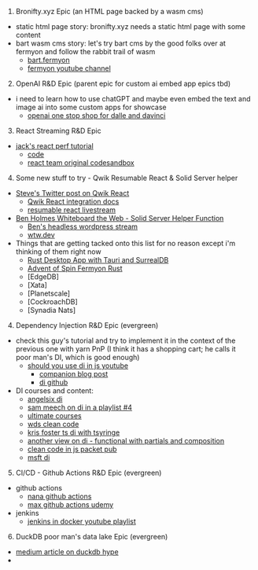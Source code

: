 1) Bronifty.xyz Epic (an HTML page backed by a wasm cms)
- static html page story: bronifty.xyz needs a static html page with some content
- bart wasm cms story: let's try bart cms by the good folks over at fermyon and follow the rabbit trail of wasm
	- [bart.fermyon](https://bartholomew.fermyon.dev/)
	- [fermyon youtube channel](https://www.youtube.com/watch?v=zv0ZplMvlSs)

2) OpenAI R&D Epic (parent epic for custom ai embed app epics tbd)
- i need to learn how to use chatGPT and maybe even embed the text and image ai into some custom apps for showcase
	- [openai one stop shop for dalle and davinci](https://beta.openai.com/docs/quickstart)

3) React Streaming R&D Epic
- [jack's react perf tutorial](https://youtu.be/o3JWb04DRIs)
	- [code](https://github.com/jherr/react-streaming)
	- [react team original codesandbox](https://codesandbox.io/s/kind-sammet-j56ro)

4) Some new stuff to try - Qwik Resumable React & Solid Server helper
- [Steve's Twitter post on Qwik React](https://twitter.com/Steve8708/status/1601257653367209984?s=20&t=rlF_MEpD5XwwumzbN7PptQ)
	- [Qwik React integration docs](https://qwik.builder.io/qwikcity/integrations/react/)
	- [resumable react livestream](https://www.youtube.com/watch?v=IGIPBAWRw_M)
- [Ben Holmes Whiteboard the Web - Solid Server Helper Function](https://twitter.com/BHolmesDev/status/1600868574029303810?s=20&t=v7yvoiwIR4W89QEqrPafBQ)
	- [Ben's headless wordpress stream](https://youtu.be/Jstqgklvfnc)
	- [wtw.dev](https://wtw.dev/)
- Things that are getting tacked onto this list for no reason except i'm thinking of them right now
	- [Rust Desktop App with Tauri and SurrealDB](https://youtu.be/BY_ZjPGqJJk)
	- [Advent of Spin Fermyon Rust](https://youtu.be/OH7AWV0y5RI)
	- [EdgeDB]
	- [Xata]
	- [Planetscale]
	- [CockroachDB]
	- [Synadia Nats]

4) Dependency Injection R&D Epic (evergreen)
- check this guy's tutorial and try to implement it in the context of the previous one with yarn PnP (I think it has a shopping cart; he calls it poor man's DI, which is good enough)
	- [should you use di in js youtube](https://www.youtube.com/watch?v=Udfp9ln8naA)
		- [companion blog post](https://fek.io/blog/should-you-use-dependency-injection-in-java-script)
		- [di github](https://github.com/bronifty/express-dependency-injection-polyglotengineer-tutorial)
- DI courses and content:
	- [angelsix di](https://www.youtube.com/watch?v=rZqUgD8Jvbc)
	- [sam meech on di in a playlist #4](https://www.youtube.com/watch?v=hz0_q1MJa2k&list=PL0X6fGhFFNTcBB9N4fPyMgtOxfvyujiEh)
	- [ultimate courses](https://app.ultimatecourses.com/)
	- [wds clean code](https://www.youtube.com/watch?v=nnwD5Lwwqdo&list=PLZlA0Gpn_vH-xGQ-nQ87rXI7QkM6W3E79)
	- [kris foster ts di with tsyringe](https://www.youtube.com/watch?v=D1kM5W9r85Q)
	- [another view on di - functional with partials and composition](https://www.youtube.com/watch?v=cxs7oLGrxQ4)
	- [clean code in js packet pub](https://www.youtube.com/watch?v=iG5v4_N-zW4)
	- [msft di](https://www.youtube.com/watch?v=RVpADaFIlRw)

5) CI/CD - Github Actions R&D Epic (evergreen)
- github actions
	- [nana github actions](https://www.youtube.com/watch?v=R8_veQiYBjI&t=2s)
	- [max github actions udemy](https://www.udemy.com/course/github-actions-the-complete-guide/learn/lecture/34120940#overview)
- jenkins
	- [jenkins in docker youtube playlist](https://www.youtube.com/playlist?list=PLy7NrYWoggjw_LIiDK1LXdNN82uYuuuiC)

6) DuckDB poor man's data lake Epic (evergreen)
- [medium article on duckdb hype](https://olivermolander.medium.com/duckdb-whats-the-hype-about-5d46aaa73196)
- 